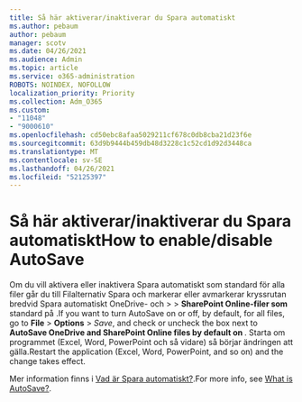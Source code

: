 ```yaml
---
title: Så här aktiverar/inaktiverar du Spara automatiskt
ms.author: pebaum
author: pebaum
manager: scotv
ms.date: 04/26/2021
ms.audience: Admin
ms.topic: article
ms.service: o365-administration
ROBOTS: NOINDEX, NOFOLLOW
localization_priority: Priority
ms.collection: Adm_O365
ms.custom:
- "11048"
- "9000610"
ms.openlocfilehash: cd50ebc8afaa5029211cf678c0db8cba21d23f6e
ms.sourcegitcommit: 63d9b9444b459db48d3228c1c52cd1d92d3448ca
ms.translationtype: MT
ms.contentlocale: sv-SE
ms.lasthandoff: 04/26/2021
ms.locfileid: "52125397"
---
```

# <a name="how-to-enabledisable-autosave"></a><span data-ttu-id="5f7f7-102">Så här aktiverar/inaktiverar du Spara automatiskt</span><span class="sxs-lookup"><span data-stu-id="5f7f7-102">How to enable/disable AutoSave</span></span>

<span data-ttu-id="5f7f7-103">Om du vill aktivera eller inaktivera Spara automatiskt som standard för alla filer går du till Filalternativ Spara och markerar eller avmarkerar kryssrutan bredvid Spara automatiskt OneDrive- och  >    >   **SharePoint Online-filer som <application>** standard på .</span><span class="sxs-lookup"><span data-stu-id="5f7f7-103">If you want to turn AutoSave on or off, by default, for all files, go to **File** > **Options** > *Save*, and check or uncheck the box next to **AutoSave OneDrive and SharePoint Online files by default on <application>**.</span></span> <span data-ttu-id="5f7f7-104">Starta om programmet (Excel, Word, PowerPoint och så vidare) så börjar ändringen att gälla.</span><span class="sxs-lookup"><span data-stu-id="5f7f7-104">Restart the application (Excel, Word, PowerPoint, and so on) and the change takes effect.</span></span> 

<span data-ttu-id="5f7f7-105">Mer information finns i [Vad är Spara automatiskt?](https://support.microsoft.com/topic/what-is-autosave-6d6bd723-ebfd-4e40-b5f6-ae6e8088f7a5?ui=en-us&rs=en-us&ad=us).</span><span class="sxs-lookup"><span data-stu-id="5f7f7-105">For more info, see [What is AutoSave?](https://support.microsoft.com/topic/what-is-autosave-6d6bd723-ebfd-4e40-b5f6-ae6e8088f7a5?ui=en-us&rs=en-us&ad=us).</span></span>